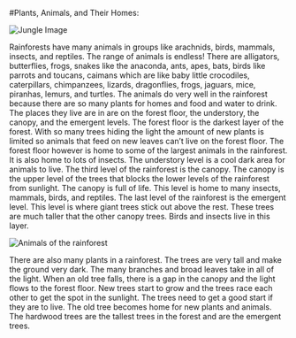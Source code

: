 #Plants, Animals, and Their Homes:

![Jungle Image](http://brian-nelson.github.io/EBNBiome/images/jungle.png)

Rainforests have many animals in groups like arachnids, birds, mammals, insects, and reptiles. The range of animals is endless! There are alligators, butterflies, frogs, snakes like the anaconda, ants, apes, bats, birds like parrots and toucans, caimans which are like baby little crocodiles, caterpillars, chimpanzees, lizards, dragonflies, frogs, jaguars, mice, piranhas, lemurs, and turtles. The animals do very well in the rainforest because there are so many plants for homes and food and water to drink. The places they live are in are on the forest floor, the understory, the canopy, and the emergent levels. The forest floor is the darkest layer of the forest. With so many trees hiding the light the amount of new plants is limited so animals that feed on new leaves can’t live on the forest floor. The forest floor however is home to some of the largest animals in the rainforest. It is also home to lots of insects. The understory level is a cool dark area for animals to live. The third level of the rainforest is the canopy. The canopy is the upper level of the trees that blocks the lower levels of the rainforest from sunlight. The canopy is full of life. This level is home to many insects, mammals, birds, and reptiles. The last level of the rainforest is the emergent level. This level is where giant trees stick out above the rest. These trees are much taller that the other canopy trees. Birds and insects live in this layer.

![Animals of the rainforest](http://brian-nelson.github.io/EBNBiome/images/animals.png)
	
There are also many plants in a rainforest. The trees are very tall and make the ground very dark. The many branches and broad leaves take in all of the light. When an old tree falls, there is a gap in the canopy and the light flows to the forest floor. New trees start to grow and the trees race each other to get the spot in the sunlight. The trees need to get a good start if they are to live. The old tree becomes home for new plants and animals. The hardwood trees are the tallest trees in the forest and are the emergent trees. 